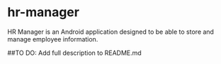 # hr-manager
HR Manager is an Android application designed to be able to store and manage employee information.

##TO DO: Add full description to README.md

